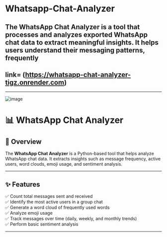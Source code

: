 # Whatsapp-Chat-Analyzer
The WhatsApp Chat Analyzer is a tool that processes and analyzes exported WhatsApp chat data to extract meaningful insights. It helps users understand their messaging patterns, frequently 
---
## link= (https://whatsapp-chat-analyzer-tigz.onrender.com)
---
 
![image](https://github.com/user-attachments/assets/5d98b9a0-27fc-49e5-8a64-344180e7ff1e)



# 📊 WhatsApp Chat Analyzer  

## 🚀 Overview  
The **WhatsApp Chat Analyzer** is a Python-based tool that helps analyze WhatsApp chat data. It extracts insights such as message frequency, active users, word clouds, emoji usage, and sentiment analysis.  

---

## ✨ Features  
✅ Count total messages sent and received  
✅ Identify the most active users in a group chat  
✅ Generate a word cloud of frequently used words  
✅ Analyze emoji usage  
✅ Track messages over time (daily, weekly, and monthly trends)  
✅ Perform basic sentiment analysis  

---

